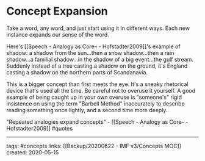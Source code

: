 # Concept Expansion
Take a word, any word, and just start using it in different ways. Each new instance expands our sense of the word.

Here's [[Speech - Analogy as Core– - Hofstadter2009]]'s example of shadow: a shadow from the sun…then a snow shadow…then a rain shadow…a familial shadow…in the shadow of a big event…the gulf stream. Suddenly instead of a tree casting a shadow on the ground, it's England casting a shadow on the northern parts of Scandanavia. 

This is a bigger concept than first meets the eye. It's a sneaky rhetorical device that's used all the time. Be careful not to overuse it yourself. A good example of being caught up in your own overuse is "someone's" rigid insistence on using the term "Barbell Method" inaccurately to describe reading something once lightly, and a second time more deeply. 

"Repeated analogies expand concepts" - [[Speech - Analogy as Core– - Hofstadter2009]] #quotes 

---
tags: #concepts 
links: [[Backup/20200622 - IMF v3/Concepts MOC]]
created: 2020-05-15